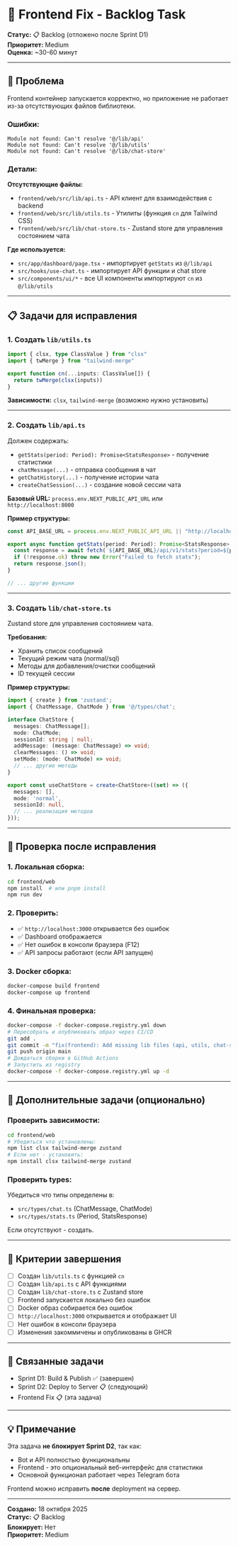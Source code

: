 # 🔧 Frontend Fix - Backlog Task

**Статус:** 📋 Backlog (отложено после Sprint D1)  
**Приоритет:** Medium  
**Оценка:** ~30-60 минут

---

## 🐛 Проблема

Frontend контейнер запускается корректно, но приложение не работает из-за отсутствующих файлов библиотеки.

### Ошибки:

```
Module not found: Can't resolve '@/lib/api'
Module not found: Can't resolve '@/lib/utils'
Module not found: Can't resolve '@/lib/chat-store'
```

### Детали:

**Отсутствующие файлы:**
- `frontend/web/src/lib/api.ts` - API клиент для взаимодействия с backend
- `frontend/web/src/lib/utils.ts` - Утилиты (функция `cn` для Tailwind CSS)
- `frontend/web/src/lib/chat-store.ts` - Zustand store для управления состоянием чата

**Где используется:**
- `src/app/dashboard/page.tsx` - импортирует `getStats` из `@/lib/api`
- `src/hooks/use-chat.ts` - импортирует API функции и chat store
- `src/components/ui/*` - все UI компоненты импортируют `cn` из `@/lib/utils`

---

## 📋 Задачи для исправления

### 1. Создать `lib/utils.ts`

```typescript
import { clsx, type ClassValue } from "clsx"
import { twMerge } from "tailwind-merge"

export function cn(...inputs: ClassValue[]) {
  return twMerge(clsx(inputs))
}
```

**Зависимости:** `clsx`, `tailwind-merge` (возможно нужно установить)

---

### 2. Создать `lib/api.ts`

Должен содержать:
- `getStats(period: Period): Promise<StatsResponse>` - получение статистики
- `chatMessage(...)` - отправка сообщения в чат
- `getChatHistory(...)` - получение истории чата
- `createChatSession(...)` - создание новой сессии чата

**Базовый URL:** `process.env.NEXT_PUBLIC_API_URL` или `http://localhost:8000`

**Пример структуры:**
```typescript
const API_BASE_URL = process.env.NEXT_PUBLIC_API_URL || "http://localhost:8000";

export async function getStats(period: Period): Promise<StatsResponse> {
  const response = await fetch(`${API_BASE_URL}/api/v1/stats?period=${period}`);
  if (!response.ok) throw new Error("Failed to fetch stats");
  return response.json();
}

// ... другие функции
```

---

### 3. Создать `lib/chat-store.ts`

Zustand store для управления состоянием чата.

**Требования:**
- Хранить список сообщений
- Текущий режим чата (normal/sql)
- Методы для добавления/очистки сообщений
- ID текущей сессии

**Пример структуры:**
```typescript
import { create } from 'zustand';
import { ChatMessage, ChatMode } from '@/types/chat';

interface ChatStore {
  messages: ChatMessage[];
  mode: ChatMode;
  sessionId: string | null;
  addMessage: (message: ChatMessage) => void;
  clearMessages: () => void;
  setMode: (mode: ChatMode) => void;
  // ... другие методы
}

export const useChatStore = create<ChatStore>((set) => ({
  messages: [],
  mode: 'normal',
  sessionId: null,
  // ... реализация методов
}));
```

---

## 🧪 Проверка после исправления

### 1. Локальная сборка:
```bash
cd frontend/web
npm install  # или pnpm install
npm run dev
```

### 2. Проверить:
- ✅ `http://localhost:3000` открывается без ошибок
- ✅ Dashboard отображается
- ✅ Нет ошибок в консоли браузера (F12)
- ✅ API запросы работают (если API запущен)

### 3. Docker сборка:
```bash
docker-compose build frontend
docker-compose up frontend
```

### 4. Финальная проверка:
```bash
docker-compose -f docker-compose.registry.yml down
# Пересобрать и опубликовать образ через CI/CD
git add .
git commit -m "fix(frontend): Add missing lib files (api, utils, chat-store)"
git push origin main
# Дождаться сборки в GitHub Actions
# Запустить из registry
docker-compose -f docker-compose.registry.yml up -d
```

---

## 📝 Дополнительные задачи (опционально)

### Проверить зависимости:

```bash
cd frontend/web
# Убедиться что установлены:
npm list clsx tailwind-merge zustand
# Если нет - установить:
npm install clsx tailwind-merge zustand
```

### Проверить types:

Убедиться что типы определены в:
- `src/types/chat.ts` (ChatMessage, ChatMode)
- `src/types/stats.ts` (Period, StatsResponse)

Если отсутствуют - создать.

---

## 🎯 Критерии завершения

- [ ] Создан `lib/utils.ts` с функцией `cn`
- [ ] Создан `lib/api.ts` с API функциями
- [ ] Создан `lib/chat-store.ts` с Zustand store
- [ ] Frontend запускается локально без ошибок
- [ ] Docker образ собирается без ошибок
- [ ] `http://localhost:3000` открывается и отображает UI
- [ ] Нет ошибок в консоли браузера
- [ ] Изменения закоммичены и опубликованы в GHCR

---

## 📎 Связанные задачи

- Sprint D1: Build & Publish ✅ (завершен)
- Sprint D2: Deploy to Server 📋 (следующий)
- Frontend Fix 📋 (эта задача)

---

## 💡 Примечание

Эта задача **не блокирует Sprint D2**, так как:
- Bot и API полностью функциональны
- Frontend - это опциональный веб-интерфейс для статистики
- Основной функционал работает через Telegram бота

Frontend можно исправить **после** deployment на сервер.

---

**Создано:** 18 октября 2025  
**Статус:** 📋 Backlog  
**Блокирует:** Нет  
**Приоритет:** Medium

